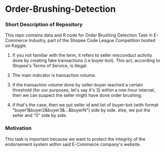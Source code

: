 # Order-Brushing-Detection 

### Short Description of Repository

This repo contains data and R code for Order Brushing Detection Task in E-Commerce Industry, part of the Shopee Code League Competition hosted on Kaggle.

1. If you not familiar with the term, it refers to seller misconduct activity done by creating fake transactions (i.e buyer-bot). This act, according to Shopee's Terms of Service, is illegal.

2. The main indicator is transaction volume.

3. if the transaction volume done by seller-buyer reached a certain threshold (for our purposes, let's say it's 3) within a one-hour interval, then we can suspect the seller might have done order brushing.

4. if that's the case, then we put seller id and list of buyer-bot (with format "buyer1&buyer2&buyer3&...&buyerN") side by side. else, we put the seller and "0" side by side.

### Motivation

This task is important because we want to protect the integrity of the endorsement system within said E-Commerce company's website. 


